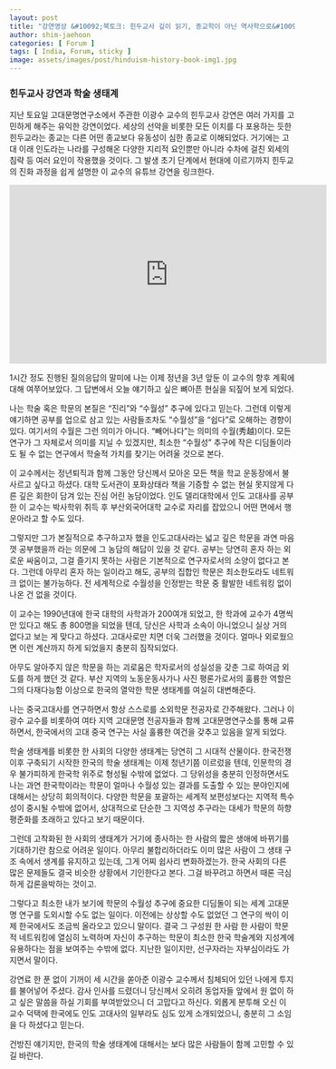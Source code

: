 ```yaml
---
layout: post
title: "강연영상 &#10092;북토크: 힌두교사 깊이 읽기, 종교학이 아닌 역사학으로&#10093;"
author: shim-jaehoon
categories: [ Forum ]
tags: [ India, Forum, sticky ] 
image: assets/images/post/hinduism-history-book-img1.jpg
---
```


### 힌두교사 강연과 학술 생태계

지난 토요일 고대문명연구소에서 주관한 이광수 교수의 힌두교사 강연은 여러 가지를 고민하게 해주는 유익한 강연이었다. 세상의 선악을 비롯한 모든 이치를 다 포용하는 듯한 힌두교라는 종교는 다른 어떤 종교보다 유동성이 심한 종교로 이해되었다. 거기에는 고대 이래 인도라는 나라를 구성해온 다양한 지리적 요인뿐만 아니라 수차에 걸친 외세의 침략 등 여러 요인이 작용했을 것이다. 그 발생 초기 단계에서 현대에 이르기까지 힌두교의 진화 과정을 쉽게 설명한 이 교수의 유튜브 강연을 링크한다.
<br>


<iframe width="560" height="315" src="https://www.youtube.com/embed/zUY1-zDx1fI" title="YouTube video player" frameborder="0" allow="accelerometer; autoplay; clipboard-write; encrypted-media; gyroscope; picture-in-picture" allowfullscreen></iframe>


<br>

1시간 정도 진행된 질의응답의 말미에 나는 이제 정년을 3년 앞둔 이 교수의 향후 계획에 대해 여쭈어보았다. 그 답변에서 오늘 얘기하고 싶은 뼈아픈 현실을 되짚어 보게 되었다.

나는 학술 혹은 학문의 본질은 “진리”와 “수월성” 추구에 있다고 믿는다. 그런데 이렇게 얘기하면 공부를 업으로 삼고 있는 사람들조차도 “수월성”을 “쉽다”로 오해하는 경향이 있다. 여기서의 수월은 그런 의미가 아니다. “빼어나다”는 의미의 수월(秀越)이다. 모든 연구가 그 자체로서 의미를 지닐 수 있겠지만, 최소한 “수월성” 추구에 작은 디딤돌이라도 될 수 없는 연구에서 학술적 가치를 찾기는 어려울 것으로 본다.

이 교수께서는 정년퇴직과 함께 그동안 당신께서 모아온 모든 책을 학교 운동장에서 불사르고 싶다고 하셨다. 대학 도서관이 포화상태라 책을 기증할 수 없는 현실 못지않게 다른 깊은 회한이 담겨 있는 진심 어린 농담이었다. 인도 델리대학에서 인도 고대사를 공부한 이 교수는 박사학위 취득 후 부산외국어대학 교수로 자리를 잡았으니 어떤 면에서 행운아라고 할 수도 있다.

그렇지만 그가 본질적으로 추구하고자 했을 인도고대사라는 넓고 깊은 학문을 과연 마음껏 공부했을까 라는 의문에 그 농담의 해답이 있을 것 같다. 공부는 당연히 혼자 하는 외로운 싸움이고, 그걸 즐기지 못하는 사람은 기본적으로 연구자로서의 소양이 없다고 본다. 그런데 아무리 혼자 하는 일이라고 해도, 공부의 집합인 학문은 최소한도라도 네트워크 없이는 불가능하다. 전 세계적으로 수월성을 인정받는 학문 중 활발한 네트워킹 없이 나온 건 없을 것이다.

이 교수는 1990년대에 한국 대학의 사학과가 200여개 되었고, 한 학과에 교수가 4명씩만 있다고 해도 총 800명을 되었을 텐데, 당신은 사학과 소속이 아니었으니 실상 거의 없다고 보는 게 맞다고 하셨다. 고대사로만 치면 더욱 그러했을 것이다. 얼마나 외로웠으면 이런 계산까지 하게 되었을지 충분히 짐작되었다.

아무도 알아주지 않은 학문을 하는 괴로움은 학자로서의 성실성을 갖춘 그로 하여금 외도를 하게 했던 것 같다. 부산 지역의 노동운동사가나 사진 평론가로서의 훌륭한 역할은 그의 다재다능함 이상으로 한국의 열악한 학문 생태계를 여실히 대변해준다.

나는 중국고대사를 연구하면서 항상 스스로를 소외학문 전공자로 간주해왔다. 그러나 이광수 교수를 비롯하여 여타 지역 고대문명 전공자들과 함께 고대문명연구소를 통해 교류하면서, 한국에서의 고대 중국 연구는 사실 훌륭한 여건을 갖추고 있음을 알게 되었다.

학술 생태계를 비롯한 한 사회의 다양한 생태계는 당연히 그 시대적 산물이다. 한국전쟁 이후 구축되기 시작한 한국의 학술 생태계는 이제 청년기쯤 이르렀을 텐데, 인문학의 경우 불가피하게 한국학 위주로 형성될 수밖에 없었다. 그 당위성을 충분히 인정하면서도 나는 과연 한국학이라는 학문이 얼마나 수월성 있는 결과를 도출할 수 있는 분야인지에 대해서는 상당히 회의적이다. 다양한 학문을 포괄하는 세계적 보편성보다는 지역적 특수성이 중시될 수밖에 없어서, 상대적으로 단순한 그 지역성 추구라는 대세가 학문의 하향평준화를 초래하고 있다고 보기 때문이다.

그런데 고착화된 한 사회의 생태계가 거기에 종사하는 한 사람의 짧은 생애에 바뀌기를 기대하기란 참으로 어려운 일이다. 아무리 불합리하더라도 이미 많은 사람이 그 생태 구조 속에서 생계를 유지하고 있는데, 그게 어찌 쉽사리 변화하겠는가. 한국 사회의 다른 많은 문제들도 결국 비슷한 상황에서 기인한다고 본다. 그걸 바꾸려고 하면서 때론 극심하게 갑론을박하는 것이고.

그렇다고 최소한 내가 보기에 학문의 수월성 추구에 중요한 디딤돌이 되는 세계 고대문명 연구를 도외시할 수도 없는 일이다. 이전에는 상상할 수도 없었던 그 연구의 싹이 이제 한국에서도 조금씩 올라오고 있으니 말이다. 결국 그 구성원 한 사람 한 사람이 학문적 네트워킹에 열심히 노력하며 자신이 추구하는 학문이 최소한 한국 학술계와 지성계에 유용하다는 점을 보여주는 수밖에 없다. 지난한 일이지만, 선구자라는 자부심이라도 가지면서 말이다.

강연료 한 푼 없이 기꺼이 세 시간을 쏟아준 이광수 교수께서 침체되어 있던 나에게 투지를 불어넣어 주셨다. 감사 인사를 드렸더니 당신께서 오히려 동업자들 앞에서 원 없이 하고 싶은 말씀을 하실 기회를 부여받았으니 더 고맙다고 하신다. 외롭게 분투해 오신 이 교수 덕택에 한국에도 인도 고대사의 일부라도 심도 있게 소개되었으니, 충분히 그 소임을 다 하셨다고 믿는다.

건방진 얘기지만, 한국의 학술 생태계에 대해서는 보다 많은 사람들이 함께 고민할 수 있길 바란다.

